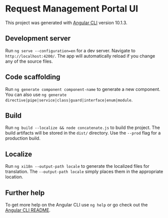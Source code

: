 # Request Management Portal UI

This project was generated with [Angular CLI](https://github.com/angular/angular-cli) version 10.1.3.

## Development server

Run `ng serve --configuration=en` for a dev server. Navigate to `http://localhost:4200/`. The app will automatically reload if you change any of the source files.

## Code scaffolding

Run `ng generate component component-name` to generate a new component. You can also use `ng generate directive|pipe|service|class|guard|interface|enum|module`.

## Build

Run `ng build --localize && node concatenate.js` to build the project. The build artifacts will be stored in the `dist/` directory. Use the `--prod` flag for a production build.

## Localize

Run `ng xi18n --output-path locale` to generate the localized files for translation. The `--output-path locale` simply places them in the appropriate location.

## Further help

To get more help on the Angular CLI use `ng help` or go check out the [Angular CLI README](https://github.com/angular/angular-cli/blob/master/README.md).
